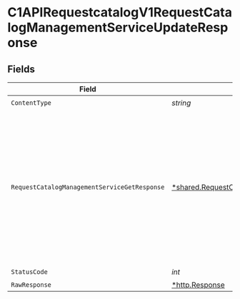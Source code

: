 # C1APIRequestcatalogV1RequestCatalogManagementServiceUpdateResponse


## Fields

| Field                                                                                                                                                                           | Type                                                                                                                                                                            | Required                                                                                                                                                                        | Description                                                                                                                                                                     |
| ------------------------------------------------------------------------------------------------------------------------------------------------------------------------------- | ------------------------------------------------------------------------------------------------------------------------------------------------------------------------------- | ------------------------------------------------------------------------------------------------------------------------------------------------------------------------------- | ------------------------------------------------------------------------------------------------------------------------------------------------------------------------------- |
| `ContentType`                                                                                                                                                                   | *string*                                                                                                                                                                        | :heavy_check_mark:                                                                                                                                                              | N/A                                                                                                                                                                             |
| `RequestCatalogManagementServiceGetResponse`                                                                                                                                    | [*shared.RequestCatalogManagementServiceGetResponse](../../models/shared/requestcatalogmanagementservicegetresponse.md)                                                         | :heavy_minus_sign:                                                                                                                                                              |  The request catalog management service get response returns a request catalog view with the expanded items in the expanded array indicated by the expand mask in the request.<br/> |
| `StatusCode`                                                                                                                                                                    | *int*                                                                                                                                                                           | :heavy_check_mark:                                                                                                                                                              | N/A                                                                                                                                                                             |
| `RawResponse`                                                                                                                                                                   | [*http.Response](https://pkg.go.dev/net/http#Response)                                                                                                                          | :heavy_minus_sign:                                                                                                                                                              | N/A                                                                                                                                                                             |